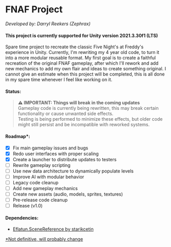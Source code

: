 # FNAF Project
<i>Developed by: Darryl Reekers (Zephrax)</i>
<h4>This project is currently supported for Unity version 2021.3.30f1 (LTS)</h3>

Spare time project to recreate the classic Five Night's at Freddy's experience in Unity.
Currently, I'm rewriting my 4 year old code, to turn it into a more modular reusable format.
My first goal is to create a faithful recreation of the original FNAF gameplay, after which I'll rework and add new mechanics to add my own flair and ideas to create something original.
I cannot give an estimate when this project will be completed, this is all done in my spare time whenever I feel like working on it.

<h4>Status: </h4>

> **⚠ IMPORTANT: Things will break in the coming updates**   
> Gameplay code is currently being rewritten, this may break certain functionality or cause unwanted side effects.   
> Testing is being performed to minimize these effects, but older code might still persist and be incompatible with reworked systems.

<h4>Roadmap*:</h4>

- [X] Fix main gameplay issues and bugs
- [X] Redo user interfaces with proper scaling
- [X] Create a launcher to distribute updates to testers
- [ ] Rewrite gameplay scripting
- [ ] Use new data architecture to dynamically populate levels
- [ ] Improve AI with modular behavior
- [ ] Legacy code cleanup
- [ ] Add new gameplay mechanics
- [ ] Create new assets (audio, models, sprites, textures)
- [ ] Pre-release code cleanup
- [ ] Release (v1.0)

<h4>Dependencies:</h4>
<ul>
 <li><a href="https://github.com/starikcetin/Eflatun.SceneReference/">Eflatun.SceneReference by starikcetin</li>
</ul>

*Not definitive, will probably change
